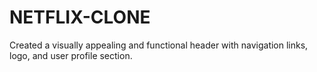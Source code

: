 # NETFLIX-CLONE
 Created a visually appealing and functional header with navigation links, logo, and user profile section.
